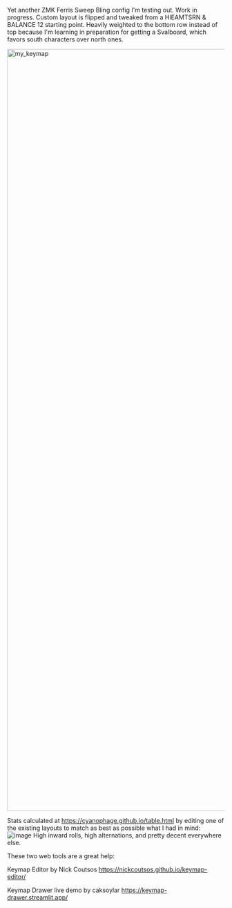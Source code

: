 Yet another ZMK Ferris Sweep Bling config I'm testing out. Work in progress. Custom layout is flipped and tweaked from a HIEAMTSRN & BALANCE 12 starting point. Heavily weighted to the bottom row instead of top because I'm learning in preparation for getting a Svalboard, which favors south characters over north ones.

<img width="915" height="1764" alt="my_keymap" src="https://github.com/user-attachments/assets/0ca941d6-055d-4680-b286-cd70cc9a55cb" />

Stats calculated at https://cyanophage.github.io/table.html by editing one of the existing layouts to match as best as possible what I had in mind:
![image](https://github.com/user-attachments/assets/691543a7-a71a-4521-a8b7-16ca223c0758)
High inward rolls, high alternations, and pretty decent everywhere else.

These two web tools are a great help:

Keymap Editor by Nick Coutsos https://nickcoutsos.github.io/keymap-editor/

Keymap Drawer live demo by caksoylar https://keymap-drawer.streamlit.app/
